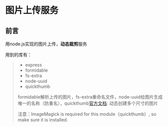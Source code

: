 # 图片上传服务
## 前言
用node.js实现的图片上传，**动态裁剪**服务


用到的库有：
> *   express
> *   formidable
> *   fs-extra
> *   node-uuid
> *   quickthumb
> 
> formidable解析上传的图片，fs-extra重命名文件，node-uuid给图片生成唯一的名称（防重名），quickthumb[官方文档](https://github.com/zivester/node-quickthumb): 动态创建多个尺寸的图片
> 
> 注意：ImageMagick is required for this module（quickthumb）, so make sure it is installed.